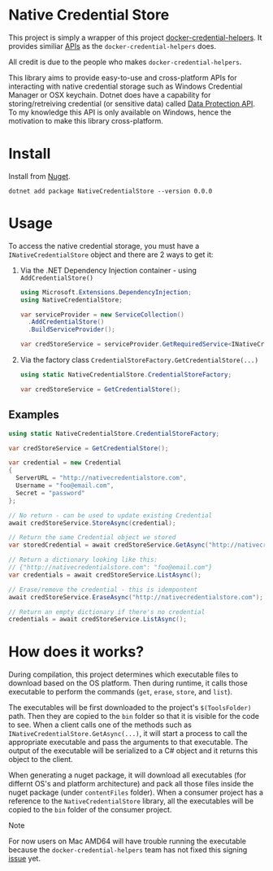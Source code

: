 # Native Credential Store

This project is simply a wrapper of this project
[docker-credential-helpers](https://github.com/docker/docker-credential-helpers).
It provides similiar
[APIs](https://pkg.go.dev/github.com/docker/docker-credential-helpers/client?utm_source=godoc)
as the `docker-credential-helpers` does. 

All credit is due to the people who makes `docker-credential-helpers`.

This library aims to provide easy-to-use and cross-platform APIs for interacting
with native credential storage such as Windows Credential Manager or OSX keychain.
Dotnet does have a capability for storing/retreiving credential (or sensitive data)
called [Data Protection API](https://learn.microsoft.com/en-us/dotnet/standard/security/how-to-use-data-protection).
To my knowledge this API is only available on Windows, hence the motivation to
make this library cross-platform.

# Install
Install from [Nuget](https://www.nuget.org/packages/NativeCredentialStore).
```
dotnet add package NativeCredentialStore --version 0.0.0
```

# Usage
To access the native credential storage, you must have a
`INativeCredentialStore` object and there are 2 ways to get it:
1. Via the .NET Dependency Injection container - using `AddCredentialStore()`
    ```cs
    using Microsoft.Extensions.DependencyInjection;
    using NativeCredentialStore;

    var serviceProvider = new ServiceCollection()
      .AddCredentialStore()
      .BuildServiceProvider();

    var credStoreService = serviceProvider.GetRequiredService<INativeCredentialStore>();
    ```
1. Via the factory class `CredentialStoreFactory.GetCredentialStore(...)`
    ```cs
    using static NativeCredentialStore.CredentialStoreFactory;

    var credStoreService = GetCredentialStore();
    ```

## Examples
```cs
using static NativeCredentialStore.CredentialStoreFactory;

var credStoreService = GetCredentialStore();

var credential = new Credential
{
  ServerURL = "http://nativecredentialstore.com",
  Username = "foo@email.com",
  Secret = "password"
};

// No return - can be used to update existing Credential
await credStoreService.StoreAsync(credential);

// Return the same Credential object we stored
var storedCredential = await credStoreService.GetAsync("http://nativecredentialstore.com");

// Return a dictionary looking like this:
// {"http://nativecredentialstore.com": "foo@email.com"}
var credentials = await credStoreService.ListAsync();

// Erase/remove the credential - this is idempontent
await credStoreService.EraseAsync("http://nativecredentialstore.com");

// Return an empty dictionary if there's no credential
credentials = await credStoreService.ListAsync();
```

# How does it works?
During compilation, this project determines which executable files to download
based on the OS platform. Then during runtime, it calls those executable
to perform the commands (`get`, `erase`, `store`, and `list`).

The executables will be first downloaded to the project's `$(ToolsFolder)` path.
Then they are copied to the `bin` folder so that it is visible for the code to see. When a client
calls one of the methods such as `INativeCredentialStore.GetAsync(...)`, it will start a process to
call the appropriate executable and pass the arguments to that executable. The output of the
executable will be serialized to a C# object and it returns this object to the client.

When generating a nuget package, it will download all executables (for differnt OS's and platform architecture)
and pack all those files inside the nuget package (under `contentFiles` folder). When a consumer project
has a reference to the `NativeCredentialStore` library, all the executables will be copied to the `bin`
folder of the consumer project.

> [!NOTE]
>
> For now users on Mac AMD64 will have trouble running the executable because
> the `docker-credential-helpers` team has not fixed this signing [issue](https://github.com/docker/docker-credential-helpers/issues/246#issuecomment-1690831962) yet.
